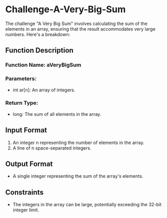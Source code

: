 # Challenge-A-Very-Big-Sum

The challenge "A Very Big Sum" involves calculating the sum of the elements in an array, ensuring that the result accommodates very large numbers. Here's a breakdown:

## Function Description

### Function Name: aVeryBigSum

### Parameters:

- int ar[n]: An array of integers.

### Return Type:

- long: The sum of all elements in the array.

## Input Format

1. An integer n representing the number of elements in the array.
2. A line of n space-separated integers.

## Output Format

- A single integer representing the sum of the array's elements.

## Constraints

- The integers in the array can be large, potentially exceeding the 32-bit integer limit.

